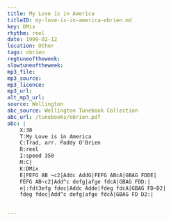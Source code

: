 ```yaml
---
title: My Love is in America
titleID: my-love-is-in-america-obrien.md
key: DMix
rhythm: reel
date: 1999-02-12
location: Other
tags: obrien
regtuneoftheweek:
slowtuneoftheweek:
mp3_file:
mp3_source:
mp3_licence:
mp3_url:
alt_mp3_url:
source: Wellington
abc_source: Wellington Tunebook Collection
abc_url: /tunebooks/obrien.pdf
abc: |
    X:38
    T:My Love is in America
    C:Trad, arr. Paddy O'Brien
    R:reel
    I:speed 350
    M:C|
    K:DMix
    E|FEFG AB ~c2|Addc AddG|FEFG ABcA|GBAG FDDE|
    FEFG AB~c2|Add^c defg|afge fdcA|GBAG FDD:|
    e|:fd(3efg fdec|Addc Adde|fdeg fdcA|GBAG FD~D2|
    fdeg fdec|Add^c defg|afge fdcA|GBAG FD D2:|
    

---
```

